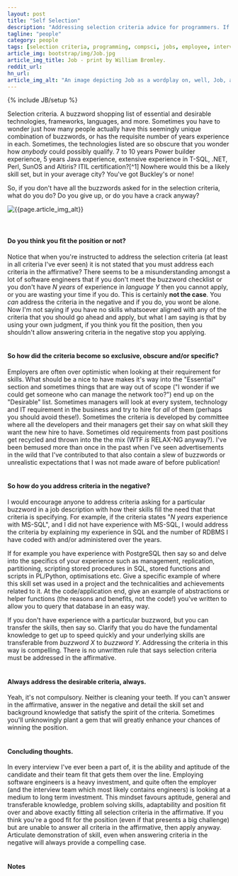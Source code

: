 ```yaml
---
layout: post
title: "Self Selection"
description: "Addressing selection criteria advice for programmers. If you don't have all the buzzwords in the selection criteria you should have a crack anyway"
tagline: "people"
category: people
tags: [selection criteria, programming, compsci, jobs, employee, interview, management, career]
article_img: bootstrap/img/Job.jpg
article_img_title: Job - print by William Bromley.
reddit_url:
hn_url:
article_img_alt: "An image depicting Job as a wordplay on, well, Job, as in employment"
---
```

{% include JB/setup %}
<div class="intro">
  <div class="intro-txt">
  <p>
    Selection criteria. A buzzword shopping list of essential and desirable technologies, frameworks, languages, and more. Sometimes you have to wonder just how many people actually have this seemingly unique combination of buzzwords, or has the requisite number of years experience in each. Sometimes, the technologies listed are so obscure that you wonder how <i>anybody</i> could possibly qualify. 7 to 10 years Power builder experience, 5 years Java experience, extensive experience in T-SQL, .NET, Perl, SunOS and Altiris? ITIL certification?<span markdown="span">[^1]</span> Nowhere would this be a likely skill set, but in your average city? You've got Buckley's or none!
  </p>
  <p>
  So, if you don't have all the buzzwords asked for in the selection criteria, what do you do? Do you give up, or do you have a crack anyway?
  </p>
  </div>
<div class="intro-img-border">
<div class="intro-img-bevel">
<div class="intro-img">
<img class="article-image" alt="{{page.article_img_alt}}" title="{{page.article_img_title}}" src="{{ASSET_PATH}}/{{page.article_img}}"/>
</div>
</div>
</div>
</div>
<br/>
<br/>

#### Do you think you fit the position or not?
Notice that when you're instructed to address the selection criteria (at least in all criteria I've ever seen) it is not stated that you must address each criteria in the affirmative? There seems to be a misunderstanding amongst a lot of software engineers that if you don't meet the buzzword checklist or you don't have _N years_ of experience in _language Y_ then you cannot apply, or you are wasting your time if you do. This is certainly **not the case**. You _can_ address the criteria in the negative and if you do, you wont be alone. Now I'm not saying if you have no skills whatsoever aligned with any of the criteria that you should go ahead and apply, but what I am saying is that by using your own judgment, if you think you fit the position, then you shouldn't allow answering criteria in the negative stop you applying.
<br/>
<br/>

#### So how did the criteria become so exclusive, obscure and/or specific?
Employers are often over optimistic when looking at their requirement for skills. What should be a nice to have makes it's way into the "Essential" section and sometimes things that are way out of scope ("I wonder if we could get someone who can manage the network too?") end up on the "Desirable" list. Sometimes managers will look at every system, technology and IT requirement in the business and try to hire for _all_ of them (perhaps you should avoid these!). Sometimes the criteria is developed by committee where all the developers and their managers get their say on what skill they want the new hire to have. Sometimes old requirements from past positions get recycled and thrown into the the mix (WTF _is_ RELAX-NG anyway?). I've been bemused more than once in the past when I've seen advertisements in the wild that I've contributed to that also contain a slew of buzzwords or unrealistic expectations that I was not made aware of before publication!
<br/>
<br/>

#### So how do you address criteria in the negative?
I would encourage anyone to address criteria asking for a particular buzzword in a job description with how their skills fill the need that that criteria is specifying. For example, if the criteria states "_N years_ experience with MS-SQL", and I did not have experience with MS-SQL, I would address the criteria by explaining my experience in SQL and the number of RDBMS I have coded with and/or administered over the years. 

If for example you have experience with PostgreSQL then say so and delve into the specifics of your experience such as management, replication, partitioning, scripting stored procedures in SQL, stored functions and scripts in PL/Python, optimisations etc. Give a specific example of where this skill set was used in a project and the technicalities and achievements related to it. At the code/application end, give an example of abstractions or helper functions (the reasons and benefits, not the code!) you've written to allow you to query that database in an easy way. 

If you don't have experience with a particular buzzword, but you can transfer the skills, then say so. Clarify that you do have the fundamental knowledge to get up to speed quickly and your underlying skills are transferable from _buzzword X_ to _buzzword Y_. Addressing the criteria in this way is compelling. There is no unwritten rule that says selection criteria must be addressed in the affirmative. 
<br/>
<br/>

#### Always address the desirable criteria, always.
Yeah, it's not compulsory. Neither is cleaning your teeth. If you can't answer in the affirmative, answer in the negative and detail the skill set and background knowledge that satisfy the spirit of the criteria. Sometimes you'll unknowingly plant a gem that will greatly enhance your chances of winning the position.
<br/>
<br/>

#### Concluding thoughts.
In every interview I've ever been a part of, it is the ability and aptitude of the candidate and their team fit that gets them over the line. Employing software engineers is a heavy investment, and quite often the employer (and the interview team which most likely contains engineers) is looking at a medium to long term investment. This mindset favours aptitude, general and transferable knowledge, problem solving skills, adaptability and position fit over and above exactly fitting all selection criteria in the affirmative. If you think you're a good fit for the position (even if that presents a big challenge) but are unable to answer all criteria in the affirmative, then apply anyway. Articulate demonstration of skill, even when answering criteria in the negative will always provide a compelling case.
<br/>
<br/>

#### Notes
[^1]: This is actually very close to selection criteria I have seen at a former workplace. I wasn't trying to be ridiculous!

